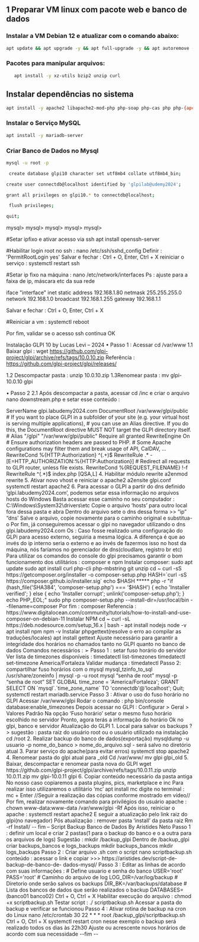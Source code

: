 ## 1 Preparar VM linux com pacote web e banco de dados

### Instalar a VM Debian 12 e atualizar com o comando abaixo:
```bash
apt update && apt upgrade -y && apt full-upgrade -y && apt autoremove -y && apt clean
```
### Pacotes para manipular arquivos:
```bash
   apt install -y xz-utils bzip2 unzip curl
```
## Instalar dependências no sistema
```bash
apt install -y apache2 libapache2-mod-php php-soap php-cas php php-{apcu,cli,common,curl,gd,imap,ldap,mysql,xmlrpc,xml,mbstring,bcmath,intl,zip,bz2}
```
### Instalar o Serviço MySQL
```bash
apt install -y mariadb-server
```
### Criar Banco de Dados no Mysql
```bash
mysql -u root -p
```
```bash
 create database glpi10 character set utf8mb4 collate utf8mb4_bin;
```
```bash
create user connectdb@localhost identified by 'glpilab@udemy2024';
```
```bash
grant all privileges on glpi10.* to connectdb@localhost;
```
```bash
 flush privileges;
```
```bash
quit;
```

mysql>
mysql> 
mysql> 
mysql>
mysql> 

#Setar ipfixo e ativar acesso via ssh
apt install openssh-server

#Habilitar login root no ssh : 
nano /etc/ssh/sshd_config
Definir : 'PermitRootLogin yes'
Salvar e fechar : Ctrl + O, Enter, Ctrl + X
reiniciar o serviço : 
systemctl restart ssh

#Setar ip fixo na máquina : nano /etc/network/interfaces
Ps : ajuste para a faixa de ip, máscara etc da sua rede

iface "interface" inet static
address 192.168.1.80
netmask 255.255.255.0
network 192.168.1.0
broadcast 192.168.1.255
gateway 192.168.1.1

Salvar e fechar : Ctrl + O, Enter, Ctrl + X

#Reiniciar a vm : 
systemctl reboot

Por fim, validar se o acesso ssh continua OK
















Instalação GLPI 10 by Lucas Levi – 2024
• Passo 1 : Acessar 
cd /var/www
1.1 Baixar glpi : 
wget https://github.com/glpi-project/glpi/archive/refs/tags/10.0.10.zip
Referência : https://github.com/glpi-project/glpi/releases/

1.2 Descompactar pasta : 
unzip 10.0.10.zip
1.3Renomear pasta : 
mv glpi-10.0.10 glpi

• Passo 2
2.1 Após descompactar a pasta, acessar 
cd /inc 
e criar o arquivo 
nano downstream.php 
e setar esse conteúdo :
<?php
define('GLPI_CONFIG_DIR', '/etc/glpi/');
if (file_exists(GLPI_CONFIG_DIR . '/local_define.php')) {
require_once GLPI_CONFIG_DIR . '/local_define.php';
}

2.2 Criar os diretórios a seguir :
mkdir /etc/glpi
mkdir /var/lib/glpi
mkdir /var/log/glpi

2.3 Criar sub diretórios da pasta files
cd /var/www/glpi/files
cp * -Rf /var/lib/glpi

2.4 Dar permissões do usuário apache nessas pastas
chown www-data:www-data /etc/glpi -Rf
chown www-data:www-data /var/lib/glpi -Rf
chown www-data:www-data /var/log/glpi -Rf
chown www-data:www-data /etc/www/glpi -Rf

2.5 Em 
cd /etc/glpi 
criar o arquivo 
nano local_define.php
 com o seguinte conteúdo :
<?php
define('GLPI_VAR_DIR', '/var/lib/glpi');
define('GLPI_LOG_DIR', '/var/log/glpi');

2.6 Habilitar diretiva ‘session.cookie_httponly’ no PHP
Caminho 1 : 
nano /etc/php/8.2/cli/php.ini
Ctrl + W, session.cookie_httponly, session.cookie_httponly = ON
Ctrl + O, Ctrl + X
Caminho 2 : 
nano /etc/php/8.2/apache2/php.ini
Ctrl + W, session.cookie_httponly, session.cookie_httponly = ON
Ctrl + O, Ctrl + X
systemctl restart apache2
2.7 Ativar cron do GLPI
nano /etc/crontab
adicionar a linha : * * * * * root php -f /var/www/glpi/front/cron.php
Ctrl + O, Ctrl + X
systemctl restart cron

Por fim, basta seguir a instalação do glpi. Ps : se for um glpi já existente, também é
possível realizar a migração dos dados para que fiquem fora da pasta do glpi

__
Informação :
/var/www/glpi : diretório da pasta raiz do glpi
/etc/glpi : diretório para os arquivos do banco
/var/lib/glpi : diretório que substitui a pasta 'files' interna do GLPI
/var/log/glpi : diretório para os logs do glpi

É isso
Referência : https://glpi-install.readthedocs.io/pt/latest/install/index.html
Criar VIrtualhost para acesso seguro ao GLPI
Desde a versão 10.0.7 do GLPI foi incluso uma subpasta nova ‘public’ onde na configuração do
seu virtualhost deves realizar um redirecionamento para um arquivo index.php que há dentro dela. Seguindo a documentação, segue arquivo :
1. acessar a guia dos vhosts do apache
cd /etc/apache2/sites-available/
2. Criar vhost
nano glpi.conf
3. setar este conteúdo :
<VirtualHost *:80>
ServerName glpi.labudemy2024.com

DocumentRoot /var/www/glpi/public

# If you want to place GLPI in a subfolder of your site (e.g. your virtual host is serving
multiple applications),
# you can use an Alias directive. If you do this, the DocumentRoot directive MUST NOT target
the GLPI directory itself.
# Alias "/glpi" "/var/www/glpi/public"

<Directory /var/www/glpi/public>
Require all granted

RewriteEngine On

# Ensure authorization headers are passed to PHP.
# Some Apache configurations may filter them and break usage of API, CalDAV, ...
RewriteCond %{HTTP:Authorization} ^(.+)$
RewriteRule .* - [E=HTTP_AUTHORIZATION:%{HTTP:Authorization}]

# Redirect all requests to GLPI router, unless file exists.
RewriteCond %{REQUEST_FILENAME} !-f
RewriteRule ^(.*)$ index.php [QSA,L]
</Directory>
</VirtualHost>

4. Habilitar módulo rewrite
a2enmod rewrite
5. Ativar novo vhost e reiniciar o apache2
a2ensite glpi.conf
systemctl restart apache2

6. Para acessar o GLPI a partir do dns definido ‘glpi.labudemy2024.com’, podemos setar essa
informação no arquivos hosts do Windows
Basta acessar esse caminho no seu computador : C:\Windows\System32\drivers\etc
Copie o arquivo ‘hosts’ para outro local fora dessa pasta e abra

Dentro do arquivo sete o dns dessa forma >> “ip” “dns’
Salve o arquivo, copie novamente para o caminho original e substitua-o
Por fim, já conseguiremos acessar o glpi no navegador utilizando o dns
glpi.labudemy2024.com
Os : Caso fosse realizado uma configuração do GLPi para acesso externo, seguiria a mesma
lógica. A diferença é que ao invés do ip interno seria o externo e ao invés de fazermos isso no
host da máquina, nós faríamos no gerenciador de dns(cloudlare, registro br etc)
Para utilizar os comandos do console do glpi precisamos garantir o bom funcionamento dos utilitários : composer e npm
Instalar composer:
sudo apt update
sudo apt install curl php-cli php-mbstring git unzip
cd ~
curl -sS https://getcomposer.org/installer -o composer-setup.php
HASH=`curl -sS https://composer.github.io/installer.sig`
echo $HASH
*****
php -r "if (hash_file('SHA384', 'composer-setup.php') === '$HASH') { echo 'Installer verified'; }
else { echo 'Installer corrupt'; unlink('composer-setup.php'); } echo PHP_EOL;"
sudo php composer-setup.php --install-dir=/usr/local/bin --filename=composer

Por fim : composer

Referencia : https://www.digitalocean.com/community/tutorials/how-to-install-and-use-
composer-on-debian-11

Instalar NPM
cd ~
curl -sL https://deb.nodesource.com/setup_16.x | bash -
apt install nodejs
node -v
apt install npm
npm -v

Instalar phpgettext(resolve o erro ao compilar as traduções/locales)
apt install gettext
Ajuste necessário para garantir a integridade dos horários no chamados tanto no GLPI quanto no banco de dados
Comandos necessários :

➢ Passo 1 : setar fuso horário do servidor
Ver lista de timezones disponíveis : 
timedatectl list-timezones
timedatectl set-timezone America/Fortaleza
Validar mudança : 
timedatectl

Passo 2: compartilhar fuso horários com o mysql
mysql_tzinfo_to_sql /usr/share/zoneinfo | mysql -p -u root mysql
“senha de root”
mysql -p
“senha de root”
SET GLOBAL time_zone = 'America/Fortaleza';
GRANT SELECT ON `mysql`.`time_zone_name` TO 'connectdb'@'localhost';
Quit;
systemctl restart mariadb.service

Passo 3 : Ativar o uso do fuso horário no GLPI
Acessar /var/www/glpi
Rodar o comando : 
php bin/console database:enable_timezones
Depois acessar no GLPI : Configurar > Geral > Valores Padrão
Na opção ‘Fuso horário’ setar o mesmo fuso horário escolhido no servidor

Pronto, agora terás a informação do horário Ok no glpi, banco e servidor

Atualização do GLPI
1. Local para salvar os backups ? > sugestão : pasta raiz do usuário root ou o usuário
utilizado na instalação
cd /root

2. Realizar backup do banco de dados(exportação)
mysqldump -u usuario -p nome_do_banco > nome_do_arquivo.sql - será salvo no
diretório atual

3. Parar serviço do apache(para evitar erros)
systemctl stop apache2

4. Renomear pasta do glpi atual para _old
Cd /var/www/
mv glpi glpi_old
5. Baixar, descompactar e renomear pasta nova do GLPI
wget https://github.com/glpi-project/glpi/archive/refs/tags/10.0.11.zip
unzip 10.0.11.zip
mv glpi-10.0.11 glpi
6. Copiar conteúdo necessário da pasta antiga
No nosso caso copiaremos a pasta plugins, pics, marketplace e inc
Para realizar isso utilizaremos o utilitário ‘mc’
apt install mc
digite no terminal : mc + Enter
//Seguir a realização das cópias conforme mostrado em vídeo//
Por fim, realizar novamente comando para privilégios do usuário apache :
chown www-data:www-data /var/www/glpi -Rf
Após isso, reiniciar o apache : systemctl restart apache2
E seguir a atualização pelo link raiz do glpi(no navegador)

Pós atualização : remover pasta ‘install’ da pasta raiz
Rm -rf Install/
-- fim –














Script Backup Banco de Dados By Aristides Neto

Passo 1 : definir um local e criar 2 pastas(1 para o backup do banco e o a outra para os arquivos
de logs)

Sugestão : mkdir /backup_glpi
Dentro de /backup_glpi criar backups_bancos e logs_backups
mkdir backups_bancos
mkdir logs_backups

Passo 2 : Criar arquivo .sh com o script
nano scriptbackup.sh

conteúdo : acessar o link e copiar >>> https://aristides.dev/script-de-backup-de-banco-de-
dados-mysql/

Passo 3 : Editar as linhas de acordo com suas informações :
# Define usuario e senha do banco
USER='root'
PASS='root'
# Caminho do arquivo de log
LOG_DIR=/var/log/backup
# Diretorio onde serão salvos os backups
DIR_BK=/var/backups/database
# Lista dos bancos de dados que serão realizados o backup
DATABASES=(banco01 banco02)

Ctrl + O, Ctrl + X
Habilitar execução do arquivo : chmod +x scriptbackup.sh
Testar script : ./ scriptbackup.sh
Acessar a pasta do backup e verificar se funcionou

Passo 4 : Ativar rotina de backup na cron do Linux

nano /etc/crontab
30 22 * * * root /backup_glpi/scriptbackup.sh
Ctrl + O, Ctrl + X
systemctl restart cron

nesse exemplo o backup será realizado todos os dias às 22h30
Ajuste ou acrescente novos horários de acordo com sua necessidade

--fim --




